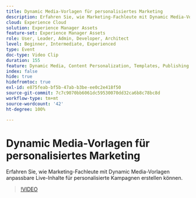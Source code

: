 ```yaml
---
title: Dynamic Media-Vorlagen für personalisiertes Marketing
description: Erfahren Sie, wie Marketing-Fachleute mit Dynamic Media-Vorlagen anpassbare Live-Inhalte für personalisierte Kampagnen erstellen können.
cloud: Experience Cloud
solution: Experience Manager Assets
feature-set: Experience Manager Assets
role: User, Leader, Admin, Developer, Architect
level: Beginner, Intermediate, Experienced
type: Event
doc-type: Video Clip
duration: 155
feature: Dynamic Media, Content Personalization, Templates, Publishing
index: false
hide: true
hidefromtoc: true
exl-id: e875feab-bf5b-47ab-b3be-ee0c2e418f50
source-git-commit: 7c7c9070bb6061dc59530070dd32ca6b8c78bc8d
workflow-type: tm+mt
source-wordcount: '42'
ht-degree: 100%

---
```


# Dynamic Media-Vorlagen für personalisiertes Marketing

Erfahren Sie, wie Marketing-Fachleute mit Dynamic Media-Vorlagen anpassbare Live-Inhalte für personalisierte Kampagnen erstellen können.

>[!VIDEO](https://video.tv.adobe.com/v/3459241/?learn=on&enablevpops)
